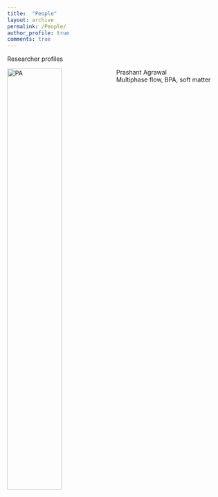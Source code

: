 ```yaml
---
title:  "People"
layout: archive
permalink: /People/
author_profile: true
comments: true
---
```


Researcher profiles<br>

<a href="https://www.northumbria.ac.uk"> <img src="{{ site.url }}{{ site.baseurl }}/assets/profiles/profile_im_PA.png" alt="PA" style="float: left;width: 50%"/> </a>
Prashant Agrawal <br>
Multiphase flow, BPA, soft matter

